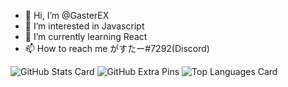 - 👋 Hi, I’m @GasterEX
- 👀 I’m interested in Javascript
- 🌱 I’m currently learning React
- 📫 How to reach me がすたー#7292(Discord)

<!---
GasterEX/GasterEX is a ✨ special ✨ repository because its `README.md` (this file) appears on your GitHub profile.
You can click the Preview link to take a look at your changes.
--->

![GitHub Stats Card](https://github-readme-stats.vercel.app/api?username=zizi4n5)
![GitHub Extra Pins](https://github-readme-stats.vercel.app/api/pin/?username=zizi4n5&repo=homebridge-switchbot-for-mac)
![Top Languages Card](https://github-readme-stats.vercel.app/api/top-langs/?username=zizi4n5)
